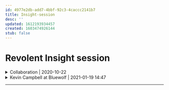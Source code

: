 ```yaml
---
id: 4977e2db-add7-4bbf-92c3-4caccc2141b7
title: Insight-session
desc: ''
updated: 1612193934457
created: 1603474926144
stub: false
---
```


# Revolent Insight session

<details><summary>
Collaboration | 2020-10-22
</summary>
## Collaboration
<details><summary>
What is collaboration?
</summary>
Openness first
Bravery -> share your ideas
Transparency -> don't hide
Communication -> Zoom, emails, phone calls
Responsability -> set boundaries between roles
Motivation -> right reasons to collaborate to win

If we get collaboration right, the project will succeed.
</details>


### Recognise the different characteristics of each listening style
* People: concerned with people feeling/thoughts, emotionally intelligent, prefer listening
* Action or task:focus on task, frustated without structure, finishing sentences/jump ahead, impatient with ramblers
* content: carefully evaluate info, listen tech info, ask additional info, enjoy detailed conversation
* time: concerned with length conversation, favour clear and pertinent info, frustated with off topic conversation, prefer hurries interactions

### Apply active listening whilst interacting in meetings, sessions or 1-2-1’s
Feedback
reflecting
patient
pay attention
ask question
trying to be non-judgemental

### Utilise the collaborative problem-solving technique successfully to identify a problem and generate solutions

ex.
![](/assets/images/2020-10-22-16-40-05.png)


* two 100 pound tanks of oxygen
* Stellar map
* magnetic compass
* five gallons of water
* food concentrate
* solar powered FM receiver
* parachute ilk
* first aid kit
* portable heating unit
* signal flares
* one case of dehydrated milk
* self inflating lift-raft
* 50 feet of nylon rope
* box of matches
* two .45 calibre pistols

Right answers from NASA experts:
* two 100 pound tanks of oxygen
* five gallons of water
* Stellar map
* food concentrate
* solar powered FM receiver
* 50 feet of nylon rope
* first aid kit
not sure from here...
* portable heating unit
* signal flares
* parachute ilk
* one case of dehydrated milk
* self inflating lift-raft
* two .45 calibre pistols
* magnetic compass
* box of matches

## Collaborative problem solving
1. identify
2. gather
3. analyse
4. generate
5. evaluate
6. agree
7. design

![](/assets/images/2020-10-22-17-17-45.png)
</details>


<details><summary>
Kevin Campbell at Bluewolf | 2021-01-19 14:47
</summary>

From Kevin:

where is IBM bought Bluewolf to get into the SF environment.

Hybrid cloud solution: SF MuleSoft etc APIs, AI, intelligent WF (Watson)
1. Bluewolf step ahead of the customer, partner... ex James Oliver how Kevin approach the position of talking with him
2. Advices: mentor, think big, taking the risk, tell the customer (after talking with a customer, where they can getting addictives to SF? think bigger: they ask for a WF? propone something HUGE )

Is Einstein BA 

==What they're looking for==:
In general: Application Architect they're looking for
Specific: , Field Service Lightning in EMEA
Health CLoud... work.com
AI
MuleSoft
CPQ: CPQ Salesforce, or Configure, Price, Quote Software by Salesforce is a sales tool for companies to provide accurate pricing with any given product configuration scenario.

==be a Eminence, create my own brand==
Are you a know name in the SF developer?
Do you have a Blog? followers etc.

==Design thinkings==


pricing? how to place in the market, where the Intelligence come from?

About Privacy and Security, I didn't see in your map for solution areas mention the SF Blockchain. Even if not quite big or 100% delivered, is IBM interested?
Did you see an increase in Salesforce Blockchain usage from Orgs and again which certification/experience would you recommend to help? Is IOT Industry for Health, mostly relevant as well.
</details>

---

